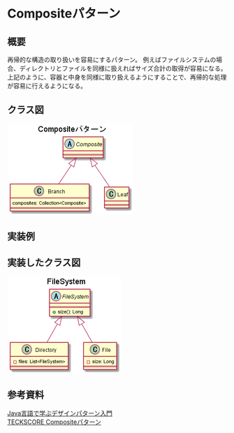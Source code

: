 # Compositeパターン

## 概要

再帰的な構造の取り扱いを容易にするパターン。
例えばファイルシステムの場合、ディレクトリとファイルを同様に扱えればサイズ合計の取得が容易になる。
上記のように、容器と中身を同様に取り扱えるようにすることで、再帰的な処理が容易に行えるようになる。

## クラス図

![Compositeパターンのクラス図](images/Compositeパターン.png)

## 実装例


## 実装したクラス図

![実装したクラス図](images/FileSystem.png)

## 参考資料

[Java言語で学ぶデザインパターン入門](https://www.amazon.co.jp/%E5%A2%97%E8%A3%9C%E6%94%B9%E8%A8%82%E7%89%88Java%E8%A8%80%E8%AA%9E%E3%81%A7%E5%AD%A6%E3%81%B6%E3%83%87%E3%82%B6%E3%82%A4%E3%83%B3%E3%83%91%E3%82%BF%E3%83%BC%E3%83%B3%E5%85%A5%E9%96%80-%E7%B5%90%E5%9F%8E-%E6%B5%A9/dp/4797327030/ref=sr_1_1?ie=UTF8&qid=1448935369&sr=8-1&keywords=java%E8%A8%80%E8%AA%9E%E3%81%A7%E5%AD%A6%E3%81%B6%E3%83%87%E3%82%B6%E3%82%A4%E3%83%B3%E3%83%91%E3%82%BF%E3%83%BC%E3%83%B3)  
[TECKSCORE Compositeパターン](https://www.techscore.com/tech/DesignPattern/Composite.html/)  
